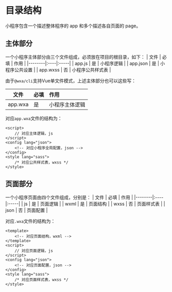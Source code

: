 # 目录结构
小程序包含一个描述整体程序的 app 和多个描述各自页面的 page。

## 主体部分
一个小程序主体部分由三个文件组成，必须放在项目的根目录，如下：
| 文件    | 必填 | 作用 | 
|--------|:----|:-----|
| app.js   | 是 | 小程序逻辑 |
| app.json | 是 | 小程序公共设置 |
| app.wxss | 否 | 小程序公共样式表 |

由于`@wxa/cli`支持Vue单文件模式，上述主体部分也可以这些写：

| 文件    | 必填 | 作用 | 
|--------|:----|:-----|
| app.wxa   | 是 | 小程序主体逻辑 |

对应`app.wxa`文件的结构为：
```vue
<script>
    // 对应主体逻辑，js
</script>
<config lang="json">
    <!-- 对应小程序全局配置，json -->
</config>
<style lang="sass">
    /* 对应公共样式表，wxss */
</style>
```
## 页面部分

一个小程序页面由四个文件组成，分别是：
| 文件    | 必填 | 作用 | 
|--------|:----|:-----|
| js   | 是 | 	页面逻辑 |
| wxml | 是 | 	页面结构 |
| wxss | 否 | 页面样式表 |
| json | 否 | 页面配置 |

对应`.wxa`文件的结构为：
```vue
<template>
    <!-- 对应页面结构，wxml -->
</template>
<script>
    // 对应页面逻辑，js
</script>
<config lang="json">
    <!-- 对应页面配置，json -->
</config>
<style lang="sass">
    /* 对应页面样式表，wxss */
</style>
```